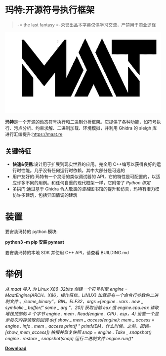# 玛特:开源符号执行框架

> -= the last fantasy =-荣誉出品本字幕仅供学习交流，严禁用于商业途径

[![](img//8769a0a69a24585e764de4115b9480f3.png)](https://blogger.googleusercontent.com/img/b/R29vZ2xl/AVvXsEiHuuKsX7VNZe2suL6QjpFftnd5_yfcJ-OZe0O0FYz0yUD9YuZ3SM61rHjBukPHRRwiJv54wVBnVHe8VZR8q2pTDY7Wk_smeP1p_g_aBw9cYK1SSvZtiimYarRkiODnBOUUqqkdTc343Sndb6wIXOtJCwYB85QoMhwH5e26UhReVzFtpox53Lbts3YN/s728/maat_logo%20(1).png)

**玛特**是一个开源的动态符号执行和二进制分析框架。它提供了各种功能，如符号执行、污点分析、约束求解、二进制加载、环境模拟，并利用 Ghidra 的 sleigh 库进行汇编提升:https://maat.re

## 关键特征

*   **快速&便携**:设计用于扩展到现实世界的应用。完全用 C++编写以获得良好的运行时性能。几乎没有任何运行时依赖，其中大部分是可选的
*   用户友好的:玛特有一个灵活的类似调试器的 API，它的特性是可配置的，以适应许多不同的用例。和任何自重的现代框架一样，它附带了 *Python 绑定*
*   多拱门:通过基于 Ghidra 令人敬畏的*雪橇*图书馆的提升和仿真，玛特有潜力模仿许多建筑，包括异国情调的建筑

# 装置

要安装玛特的 python 模块:

**python3 -m pip 安装 pymaat**

要安装玛特的本地 SDK 并使用 C++ API，请查看 BUILDING.md

# 举例

**从 maat 导入*
为 Linux X86-32bits 创建一个符号引擎
engine = MaatEngine(ARCH。X86，操作系统。LINUX)
加载带有一个命令行参数的二进制文件
。/some_binary”，BIN。ELF32，args =[engine . vars . new _ symbolic _ buffer(" some _ arg "，20)]
获取当前 eax 值
engine.cpu.eax
读取堆栈顶部的 4 个字节
engine . mem . Read(engine . CPU . esp，4)
设置一个显示每次内存读取的回调
def show _ mem _ access(engine):
mem _ access = engine . info . mem _ access
print(f " printMEM，什么时候。之前，回调=[show_mem_access])
拍摄并恢复快照
snap = engine . Take _ snapshot()
engine . restore _ snapshot(snap)
运行二进制文件
engine.run()**

[**Download**](https://github.com/trailofbits/maat)